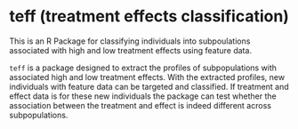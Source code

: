 # teff (treatment effects classification)

This is an R Package for classifying individuals into
subpoulations associated with high and low treatment effects using feature data.

<code>teff</code> is a package designed to extract the profiles of subpopulations
with associated high and low treatment effects. With the extracted profiles,
new individuals with feature data can be targeted and classified. If
treatment and effect data is for these new individuals the package can test
whether the association between the treatment and effect is indeed different
across subpopulations.
